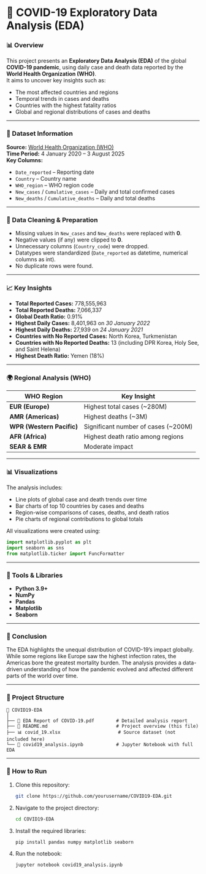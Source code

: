 # 🦠 COVID-19 Exploratory Data Analysis (EDA)

### 📊 Overview
This project presents an **Exploratory Data Analysis (EDA)** of the global **COVID-19 pandemic**, using daily case and death data reported by the **World Health Organization (WHO)**.  
It aims to uncover key insights such as:
- The most affected countries and regions  
- Temporal trends in cases and deaths  
- Countries with the highest fatality ratios  
- Global and regional distributions of cases and deaths  

---

### 🧩 Dataset Information
**Source:** [World Health Organization (WHO)](https://www.who.int/data)  
**Time Period:** 4 January 2020 – 3 August 2025  
**Key Columns:**
- `Date_reported` – Reporting date  
- `Country` – Country name  
- `WHO_region` – WHO region code  
- `New_cases` / `Cumulative_cases` – Daily and total confirmed cases  
- `New_deaths` / `Cumulative_deaths` – Daily and total deaths  

---

### 🧹 Data Cleaning & Preparation
- Missing values in `New_cases` and `New_deaths` were replaced with **0**.  
- Negative values (if any) were clipped to **0**.  
- Unnecessary columns (`Country_code`) were dropped.  
- Datatypes were standardized (`Date_reported` as datetime, numerical columns as int).  
- No duplicate rows were found.

---

### 📈 Key Insights
- **Total Reported Cases:** 778,555,963  
- **Total Reported Deaths:** 7,066,337  
- **Global Death Ratio:** 0.91%  
- **Highest Daily Cases:** 8,401,963 on *30 January 2022*  
- **Highest Daily Deaths:** 27,939 on *24 January 2021*  
- **Countries with No Reported Cases:** North Korea, Turkmenistan  
- **Countries with No Reported Deaths:** 13 (including DPR Korea, Holy See, and Saint Helena)  
- **Highest Death Ratio:** Yemen (18%)  

---

### 🌍 Regional Analysis (WHO)
| WHO Region | Key Insight |
|-------------|--------------|
| **EUR (Europe)** | Highest total cases (~280M) |
| **AMR (Americas)** | Highest deaths (~3M) |
| **WPR (Western Pacific)** | Significant number of cases (~200M) |
| **AFR (Africa)** | Highest death ratio among regions |
| **SEAR & EMR** | Moderate impact |

---

### 📊 Visualizations
The analysis includes:
- Line plots of global case and death trends over time  
- Bar charts of top 10 countries by cases and deaths  
- Region-wise comparisons of cases, deaths, and death ratios  
- Pie charts of regional contributions to global totals  

All visualizations were created using:
```python
import matplotlib.pyplot as plt
import seaborn as sns
from matplotlib.ticker import FuncFormatter
```

---

### 🧠 Tools & Libraries
- **Python 3.9+**
- **NumPy**
- **Pandas**
- **Matplotlib**
- **Seaborn**

---

### 🧾 Conclusion
The EDA highlights the unequal distribution of COVID-19’s impact globally.  
While some regions like Europe saw the highest infection rates, the Americas bore the greatest mortality burden. The analysis provides a data-driven understanding of how the pandemic evolved and affected different parts of the world over time.

---

### 📂 Project Structure
```
📁 COVID19-EDA
│
├── 📄 EDA Report of COVID-19.pdf        # Detailed analysis report
├── 📜 README.md                         # Project overview (this file)
├── 📊 covid_19.xlsx                     # Source dataset (not included here)
└── 🐍 covid19_analysis.ipynb            # Jupyter Notebook with full EDA
```

---

### 🚀 How to Run
1. Clone this repository:
   ```bash
   git clone https://github.com/yourusername/COVID19-EDA.git
   ```
2. Navigate to the project directory:
   ```bash
   cd COVID19-EDA
   ```
3. Install the required libraries:
   ```bash
   pip install pandas numpy matplotlib seaborn
   ```
4. Run the notebook:
   ```bash
   jupyter notebook covid19_analysis.ipynb
   ```
